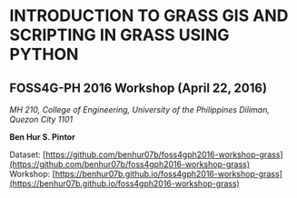 # INTRODUCTION TO GRASS GIS AND SCRIPTING IN GRASS USING PYTHON  
## FOSS4G-PH 2016 Workshop (April 22, 2016)  
_MH 210, College of Engineering, University of the Philippines Diliman, Quezon City 1101_   

__Ben Hur S. Pintor__  

Dataset: [https://github.com/benhur07b/foss4gph2016-workshop-grass](https://github.com/benhur07b/foss4gph2016-workshop-grass)  
Workshop: [https://benhur07b.github.io/foss4gph2016-workshop-grass](https://benhur07b.github.io/foss4gph2016-workshop-grass)